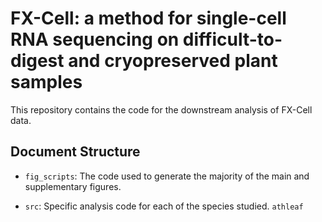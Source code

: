 # FX-Cell: a method for single-cell RNA sequencing on difficult-to-digest and cryopreserved plant samples

This repository contains the code for the downstream analysis of FX-Cell data.

## Document Structure

- `fig_scripts`: The code used to generate the majority of the main and supplementary figures.

- `src`: Specific analysis code for each of the species studied.
 `athleaf`